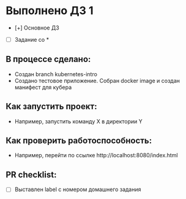  # Выполнено ДЗ 1

 - [+] Основное ДЗ
 - [ ] Задание со *

## В процессе сделано:
 - Создан branch kubernetes-intro
 - Создано тестовое приложение. Собран docker image и создан манифест для кубера

## Как запустить проект:
 - Например, запустить команду X в директории Y

## Как проверить работоспособность:
 - Например, перейти по ссылке http://localhost:8080/index.html

## PR checklist:
 - [ ] Выставлен label с номером домашнего задания
